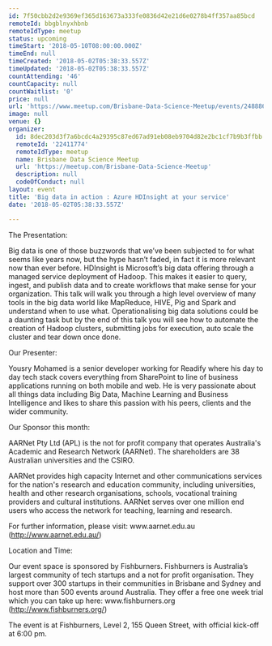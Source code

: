 ```yaml
---
id: 7f50cbb2d2e9369ef365d163673a333fe0836d42e21d6e0278b4ff357aa85bcd
remoteId: bbgblnyxhbnb
remoteIdType: meetup
status: upcoming
timeStart: '2018-05-10T08:00:00.000Z'
timeEnd: null
timeCreated: '2018-05-02T05:38:33.557Z'
timeUpdated: '2018-05-02T05:38:33.557Z'
countAttending: '46'
countCapacity: null
countWaitlist: '0'
price: null
url: 'https://www.meetup.com/Brisbane-Data-Science-Meetup/events/248886466/'
image: null
venue: {}
organizer:
  id: 8dec203d3f7a6bcdc4a29395c87ed67ad91eb08eb9704d82e2bc1cf7b9b3ffbb
  remoteId: '22411774'
  remoteIdType: meetup
  name: Brisbane Data Science Meetup
  url: 'https://meetup.com/Brisbane-Data-Science-Meetup'
  description: null
  codeOfConduct: null
layout: event
title: 'Big data in action : Azure HDInsight at your service'
date: '2018-05-02T05:38:33.557Z'

---
```

<p>The Presentation:</p> <p>Big data is one of those buzzwords that we’ve been subjected to for what seems like years now, but the hype hasn’t faded, in fact it is more relevant now than ever before. HDInsight is Microsoft’s big data offering through a managed service deployment of Hadoop. This makes it easier to query, ingest, and publish data and to create workflows that make sense for your organization. This talk will walk you through a high level overview of many tools in the big data world like MapReduce, HIVE, Pig and Spark and understand when to use what. Operationalising big data solutions could be a daunting task but by the end of this talk you will see how to automate the creation of Hadoop clusters, submitting jobs for execution, auto scale the cluster and tear down once done.</p> <p>Our Presenter:</p> <p>Yousry Mohamed is a senior developer working for Readify where his day to day tech stack covers everything from SharePoint to line of business applications running on both mobile and web. He is very passionate about all things data including Big Data, Machine Learning and Business Intelligence and likes to share this passion with his peers, clients and the wider community.</p> <p>Our Sponsor this month:</p> <p>AARNet Pty Ltd (APL) is the not for profit company that operates Australia's Academic and Research Network (AARNet). The shareholders are 38 Australian universities and the CSIRO.</p> <p>AARNet provides high capacity Internet and other communications services for the nation's research and education community, including universities, health and other research organisations, schools, vocational training providers and cultural institutions. AARNet serves over one million end users who access the network for teaching, learning and research.</p> <p>For further information, please visit: www.aarnet.edu.au (<a href="http://www.aarnet.edu.au/" class="linkified">http://www.aarnet.edu.au/</a>)</p> <p>Location and Time:</p> <p>Our event space is sponsored by Fishburners. Fishburners is Australia’s largest community of tech startups and a not for profit organisation. They support over 300 startups in their communities in Brisbane and Sydney and host more than 500 events around Australia. They offer a free one week trial which you can take up here: www.fishburners.org (<a href="http://www.fishburners.org/" class="linkified">http://www.fishburners.org/</a>)</p> <p>The event is at Fishburners, Level 2, 155 Queen Street, with official kick-off at 6:00 pm.</p>
